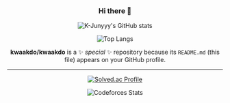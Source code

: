 <div align="center">
  
### Hi there 👋
  
![K-Junyyy's GitHub stats](https://github-readme-stats.vercel.app/api?username=kwaakdo&show_icons=true&theme=transparent)

![Top Langs](https://github-readme-stats.vercel.app/api/top-langs/?username=kwaakdo&layout=compact)


**kwaakdo/kwaakdo** is a ✨ _special_ ✨ repository because its `README.md` (this file) appears on your GitHub profile.

---

[![Solved.ac Profile](http://mazassumnida.wtf/api/generate_badge?boj=pdlwn)](https://solved.ac/xoxown)


![Codeforces Stats](https://codeforces-readme-stats.vercel.app/api/card?username=babodohyun)

</div>
